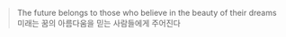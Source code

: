 > The future belongs to those who believe in the beauty of their dreams</br>미래는 꿈의 아름다움을 믿는 사람들에게 주어진다
